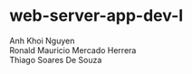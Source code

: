 # web-server-app-dev-I
Anh Khoi Nguyen
<br/>
Ronald Mauricio Mercado Herrera
<br/>
Thiago Soares De Souza